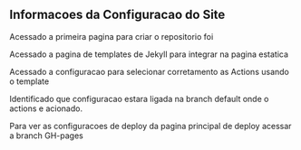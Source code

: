 ## Informacoes da Configuracao do Site 

Acessado a primeira pagina para criar o repositorio foi

Acessado a pagina de templates de Jekyll para integrar na pagina estatica

Acessado a configuracao para selecionar corretamento as Actions usando o template 

Identificado que configuracao estara ligada na branch default onde o actions e acionado. 

Para ver as configuracoes de deploy da pagina principal de deploy acessar a branch GH-pages
